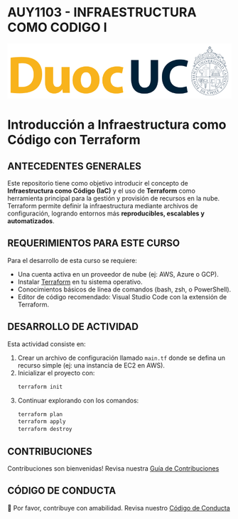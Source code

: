 # AUY1103 - INFRAESTRUCTURA COMO CODIGO I

<p align="left" style="text-align:left;">
  <a href="https://www.duoc.cl/">
    <img alt="Github Universe" src="img/logo.png" width="1040"/>
  </a>
</p>

# Introducción a Infraestructura como Código con Terraform

## ANTECEDENTES GENERALES

Este repositorio tiene como objetivo introducir el concepto de **Infraestructura como Código (IaC)** y el uso de **Terraform** como herramienta principal para la gestión y provisión de recursos en la nube.  
Terraform permite definir la infraestructura mediante archivos de configuración, logrando entornos más **reproducibles, escalables y automatizados**.

## REQUERIMIENTOS PARA ESTE CURSO

Para el desarrollo de esta curso se requiere:

- Una cuenta activa en un proveedor de nube (ej: AWS, Azure o GCP).
- Instalar [Terraform](https://developer.hashicorp.com/terraform/downloads) en tu sistema operativo.
- Conocimientos básicos de línea de comandos (bash, zsh, o PowerShell).
- Editor de código recomendado: Visual Studio Code con la extensión de Terraform.

## DESARROLLO DE ACTIVIDAD

Esta actividad consiste en:

1. Crear un archivo de configuración llamado `main.tf` donde se defina un recurso simple (ej: una instancia de EC2 en AWS).
2. Inicializar el proyecto con:
   ```bash
   terraform init
3. Continuar explorando con los comandos:
   ```bash
   terraform plan
   terraform apply
   terraform destroy
## CONTRIBUCIONES

Contribuciones son bienvenidas! Revisa nuestra [Guía de Contribuciones](./docs/CONTRIBUTING.md)

## CÓDIGO DE CONDUCTA

👋 Por favor, contribuye con amabilidad. Revisa nuestro [Código de Conducta](./docs/CODE_OF_CONDUCT.md)
